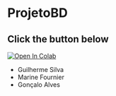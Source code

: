 # ProjetoBD
## Click the button below
[![Open In Colab](https://colab.research.google.com/assets/colab-badge.svg)](https://colab.research.google.com/github/GuilhermeVCCdaSilva/ProjetoBD/blob/main/ProjetoBigData_GuilhermeSilvaMarineFournieGon%C3%A7aloAlves.ipynb)


- Guilherme Silva
- Marine Fournier
- Gonçalo Alves
